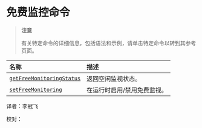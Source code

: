 # 免费监控命令

> **注意**
>
> 有关特定命令的详细信息，包括语法和示例，请单击特定命令以转到其参考页面。

| 名称 | 描述 |
| :--- | :--- |
| [`getFreeMonitoringStatus`](free-monitoring-commands.md) | 返回空闲监视状态。 |
| [`setFreeMonitoring`](free-monitoring-commands.md) | 在运行时启用/禁用免费监视。 |

译者：李冠飞

校对：

